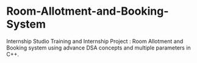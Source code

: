 # Room-Allotment-and-Booking-System
Internship Studio Training and Internship Project : Room Allotment and Booking system using advance DSA concepts and multiple parameters in C++.
